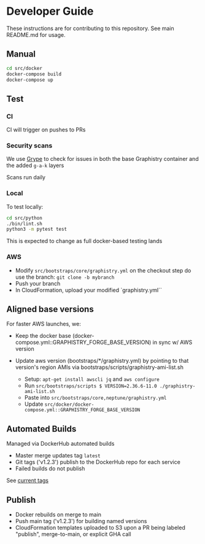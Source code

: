 # Developer Guide

These instructions are for contributing to this repository. See main README.md for usage.

## Manual

```bash
cd src/docker
docker-compose build
docker-compose up
```

## Test

### CI

CI will trigger on pushes to PRs

### Security scans

We use [Grype](https://github.com/anchore/grype) to check for issues in both the base Graphistry container and the added `g-a-k` layers

Scans run daily

### Local

To test locally:

```bash
cd src/python
./bin/lint.sh
python3 -m pytest test
```

This is expected to change as full docker-based testing lands

### AWS

* Modify `src/bootstraps/core/graphistry.yml` on the checkout step do use the branch:  `git clone -b mybranch`
* Push your branch
* In CloudFormation, upload your modified `graphistry.yml``

## Aligned base versions

For faster AWS launches, we:

- Keep the docker base (docker-compose.yml::GRAPHISTRY_FORGE_BASE_VERSION) in sync w/ AWS version

- Update aws version (bootstraps/*/graphistry.yml) by pointing to that version's region AMIs via bootstraps/scripts/graphistry-ami-list.sh
  * Setup: `apt-get install awscli jq` and `aws configure`
  * Run `src/bootstraps/scripts $ VERSION=2.36.6-11.0 ./graphistry-ami-list.sh`
  * Paste into `src/bootstraps/core,neptune/graphistry.yml`
  * Update `src/docker/docker-compose.yml::GRAPHISTRY_FORGE_BASE_VERSION`

## Automated Builds

Managed via DockerHub automated builds

* Master merge updates tag `latest`
* Git tags ('v1.2.3') publish to the DockerHub repo for each service
* Failed builds do not publish

See [current tags](https://hub.docker.com/repository/docker/graphistry/graph-app-kit-st)

## Publish

* Docker rebuilds on merge to main
* Push main tag ('v1.2.3') for building named versions
* CloudFormation templates uploaded to S3 upon a PR being labeled "publish", merge-to-main, or explicit GHA call
